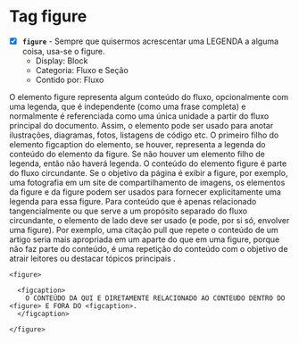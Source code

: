 # Tag figure

- [X] **`figure`** - Sempre que quisermos acrescentar uma LEGENDA a alguma coisa, usa-se o figure.
  - Display: Block
  - Categoria: Fluxo e Seção
  - Contido por: Fluxo

O elemento figure representa algum conteúdo do fluxo, opcionalmente com uma legenda, que é independente (como uma frase completa) e normalmente é referenciada como uma única unidade a partir do fluxo principal do documento. Assim, o elemento pode ser usado para anotar ilustrações, diagramas, fotos, listagens de código etc. O primeiro filho do elemento figcaption do elemento, se houver, representa a legenda do conteúdo do elemento da figure. Se não houver um elemento filho de legenda, então não haverá legenda. O conteúdo do elemento figure é parte do fluxo circundante. Se o objetivo da página é exibir a figure, por exemplo, uma fotografia em um site de compartilhamento de imagens, os elementos da figure e da figure podem ser usados ​​para fornecer explicitamente uma legenda para essa figure. Para conteúdo que é apenas relacionado tangencialmente ou que serve a um propósito separado do fluxo circundante, o elemento de lado deve ser usado (e pode, por si só, envolver uma figure). Por exemplo, uma citação pull que repete o conteúdo de um artigo seria mais apropriada em um aparte do que em uma figure, porque não faz parte do conteúdo, é uma repetição do conteúdo com o objetivo de atrair leitores ou destacar tópicos principais .

```
<figure>
  
  <figcaption>
    O CONTEÚDO DA QUI E DIRETAMENTE RELACIONADO AO CONTEUDO DENTRO DO <figure> E FORA DO <figcaption>.
  </figcaption>
  
</figure>
```
